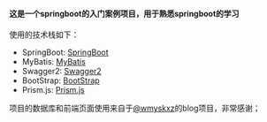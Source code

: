 #### 这是一个springboot的入门案例项目，用于熟悉springboot的学习

使用的技术栈如下：
 - SpringBoot: [SpringBoot](http://spring.io/projects/spring-boot)
 - MyBatis: [MyBatis](http://www.mybatis.org/mybatis-3/)
 - Swagger2: [Swagger2](https://swagger.io/)
 - BootStrap: [BootStrap](https://getbootstrap.com/)
 - Prism.js: [Prism.js](https://prismjs.com/)

项目的数据库和前端页面使用来自于[@wmyskxz](https://github.com/wmyskxz)的blog项目，非常感谢；

